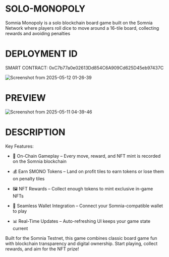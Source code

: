 # SOLO-MONOPOLY
Somnia Monopoly is a solo blockchain board game built on the Somnia Network where players roll dice to move around a 16-tile board, collecting rewards and avoiding penalties

# DEPLOYMENT ID
SMART CONTRACT: 0xC7b77a0e02613Dd854C6A909Cd625D45eb97437C

![Screenshot from 2025-05-12 01-26-39](https://github.com/user-attachments/assets/62a9b231-5cac-4ae1-b2b1-6e07c3cb128a)


# PREVIEW
![Screenshot from 2025-05-11 04-39-46](https://github.com/user-attachments/assets/01374c32-175c-4145-9b5e-dbd99b06e1ee)

# DESCRIPTION
Key Features:

- 🎲 On-Chain Gameplay – Every move, reward, and NFT mint is recorded on the Somnia blockchain
  
- 💰 Earn SMONO Tokens – Land on profit tiles to earn tokens or lose them on penalty tiles
  
- 🖼 NFT Rewards – Collect enough tokens to mint exclusive in-game NFTs
  
- 🔗 Seamless Wallet Integration – Connect your Somnia-compatible wallet to play
  
- 📊 Real-Time Updates – Auto-refreshing UI keeps your game state current

Built for the Somnia Testnet, this game combines classic board game fun with blockchain transparency and digital ownership. Start playing, collect rewards, and aim for the NFT prize!
